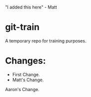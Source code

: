 "I added this here" - Matt

# git-train
A temporary repo for training purposes.

# Changes:

* First Change.
* Matt's Change.


Aaron's Change.
